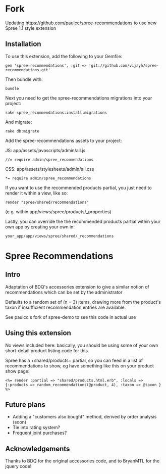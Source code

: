 # Fork
Updating https://github.com/paulcc/spree-recommendations to use new Spree 1.1 style extension

Installation
------------

To use this extension, add the following to your Gemfile:

    gem 'spree-recommendations', :git => 'git://github.com/vijayh/spree-recommendations.git'

Then bundle with:
  
    bundle

Next you need to get the spree-recommendations migrations into your project:

    rake spree_recommendations:install:migrations

And migrate:

    rake db:migrate

Add the spree-recommendations assets to your project:

JS: app/assets/javascripts/admin/all.js

    //= require admin/spree_recommendations

CSS: app/assets/stylesheets/admin/all.css

    *= require admin/spree_recommendations


If you want to use the recommended products partial, you just need to render it within a view, like so:

    render "spree/shared/recommendations"

(e.g. within app/views/spree/products/_properties)
    
Lastly, you can override the the recommended products partial within your own app by creating your own in:

    your_app/app/views/spree/shared/_recommendations



# Spree Recommendations

## Intro

Adaptation of BDQ's accessories extension to give a similar notion of recommendations which can be set by the administrator

Defaults to a random set of (n = 3) items, drawing more from the product's taxon if insufficient recommendation entries are available.

See paulcc's fork of spree-demo to see this code in actual use

## Using this extension

No views included here: basically, you should be using some of your own short-detail product listing code for this.

Spree has a +shared/products+ partial, so you can feed in a list of recommendations to show, eg have something like
this on your product show page:

    <%= render :partial => "shared/products.html.erb", :locals => {:products => random_recommendations(@product, 4), :taxon => @taxon } %>


## Future plans

* Adding a "customers also bought" method, derived by order analysis (soon)
* Tie into rating system?
* Frequent joint purchases?


## Acknowledgements

Thanks to BDQ for the original accessories code, and to BryanMTL for the jquery code!

